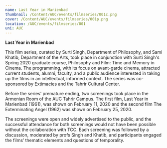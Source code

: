 ```yaml
---
name: Last Year in Marienbad
thumbnail: /Content/AUC/events/filmseries/001c.png
cover: /Content/AUC/events/filmseries/001p.png
location: /AUC/events/filmseries/001
uni: AUC
---
```


**Last Year in Marienbad**

This film series, curated by Surti Singh, Department of Philosophy, and Sami Khatib, Department of the Arts, took place in conjunction with Surti Singh's Spring 2020 graduate course, Philosophy and Film: Time and Memory in Cinema. The programming, with its focus on avant-garde cinema, attracted current students, alumni, faculty, and a public audience interested in taking up the films in an intellectual, informed context. The series was co-sponsored by Extimacies and the Tahrir Cultural Center.

Before the series’ premature ending, two screenings took place in the Armenian Room of the AUC Tahrir Campus. The first film, Last Year in Marienbad (1961), was shown on February 11, 2020 and the second film The Exterminating Angel (1962) was shown on February 25, 2020.

The screenings were open and widely advertised to the public, and the successful attendance for both screenings would not have been possible without the collaboration with TCC. Each screening was followed by a discussion, moderated by profs Singh and Khatib, and participants engaged the films’ thematic elements and questions of temporality.
